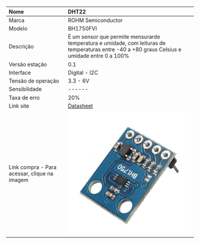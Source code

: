 | Nome | DHT22 |
| :--- | :--- |
| Marca | ROHM Semiconductor |
| Modelo | BH1750FVI |
| Descrição | É um sensor que permite mensurarde temperatura e umidade, com leituras de temperaturas entre -40 a +80 graus Celsius e umidade entre 0 a 100%
| Versão estação | 0.1 |
| Interface | Digital - I2C |
| Tensão de operação | 3.3 - 6V |
| Sensibilidade | ------ |
| Taxa de erro | 20% |
| Link site | [Datasheet](https://pt.scribd.com/document/330114210/Rohm-Co-Ltd-Bh1750-datasheet) |
| Link compra - Para acessar, clique na imagem | [![](/assets/bh1750.jpg)](http://www.filipeflop.com/pd-36aec8-sensor-de-luz-bh1750fvi-lux.html) |




  